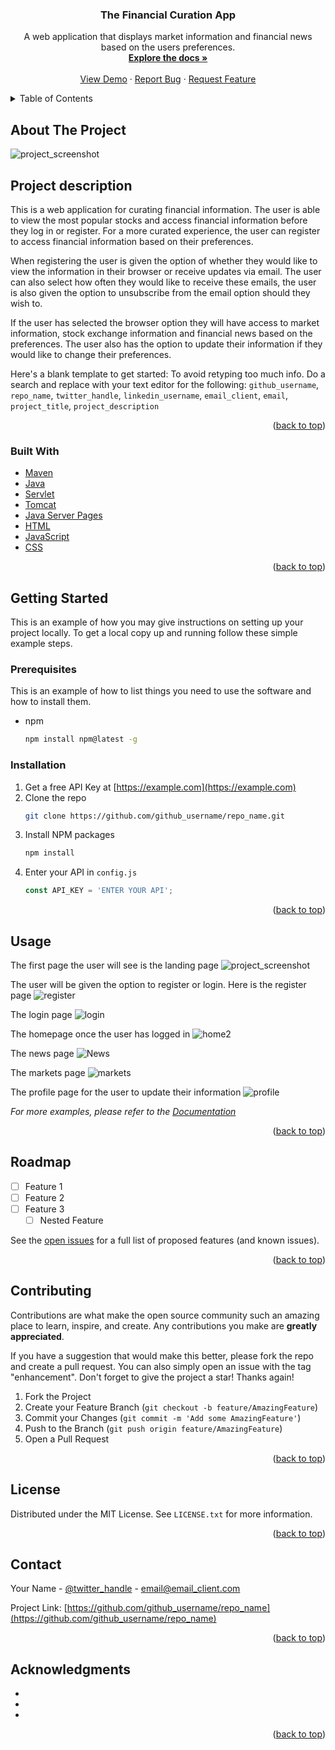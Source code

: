 <div id="top"></div>
<!--
*** Thanks for checking out the Best-README-Template. If you have a suggestion
*** that would make this better, please fork the repo and create a pull request
*** or simply open an issue with the tag "enhancement".
*** Don't forget to give the project a star!
*** Thanks again! Now go create something AMAZING! :D
-->



<!-- PROJECT SHIELDS -->
<!--
*** I'm using markdown "reference style" links for readability.
*** Reference links are enclosed in brackets [ ] instead of parentheses ( ).
*** See the bottom of this document for the declaration of the reference variables
*** for contributors-url, forks-url, etc. This is an optional, concise syntax you may use.
*** https://www.markdownguide.org/basic-syntax/#reference-style-links
-->


<h3 align="center">The Financial Curation App</h3>

  <p align="center">
    A web application that displays market information and financial news based on the users preferences. 
    <br />
    <a href="https://github.com/JaninaHaffner/FinancialProjectWebVersion4"><strong>Explore the docs »</strong></a>
    <br />
    <br />
    <a href="https://github.com/JaninaHaffner/FinancialProjectWebVersion4">View Demo</a>
    ·
    <a href="https://github.com/JaninaHaffner/FinancialProjectWebVersion4/issues">Report Bug</a>
    ·
    <a href="https://github.com/JaninaHaffner/FinancialProjectWebVersion4/issues">Request Feature</a>
  </p>
</div>



<!-- TABLE OF CONTENTS -->
<details>
  <summary>Table of Contents</summary>
  <ol>
    <li>
      <a href="#about-the-project">About The Project</a>
      <ul>
        <li><a href="#built-with">Built With</a></li>
      </ul>
    </li>
    <li>
      <a href="#getting-started">Getting Started</a>
      <ul>
        <li><a href="#prerequisites">Prerequisites</a></li>
        <li><a href="#installation">Installation</a></li>
      </ul>
    </li>
    <li><a href="#usage">Usage</a></li>
    <li><a href="#roadmap">Roadmap</a></li>
    <li><a href="#contributing">Contributing</a></li>
    <li><a href="#license">License</a></li>
    <li><a href="#contact">Contact</a></li>
    <li><a href="#acknowledgments">Acknowledgments</a></li>
  </ol>
</details>



<!-- ABOUT THE PROJECT -->
## About The Project

![project_screenshot](https://user-images.githubusercontent.com/86411094/176156245-f43fd08d-4936-4f7d-9924-b4d4e009c43a.JPG)
## Project description
This is a web application for curating financial information. The user is able to view the most popular stocks and access financial
information before they log in or register. For a more curated experience, the user can register to access financial information 
based on their preferences. 

When registering the user is given the option of whether they would like to view the information in their browser
or receive updates via email. The user can also select how often they would like to receive these emails, the user is also given the option
to unsubscribe from the email option should they wish to. 

If the user has selected the browser option they will have access to market information, 
stock exchange information and financial news based on the preferences. The user also has the option to update their information if they would like 
to change their preferences. 


Here's a blank template to get started: To avoid retyping too much info. Do a search and replace with your text editor for the following: `github_username`, `repo_name`, `twitter_handle`, `linkedin_username`, `email_client`, `email`, `project_title`, `project_description`

<p align="right">(<a href="#top">back to top</a>)</p>



### Built With
* [Maven](https://maven.apache.org/)
* [Java](https://www.java.com/en/)
* [Servlet](https://docs.oracle.com/javaee/6/api/javax/servlet/Servlet.html#:~:text=A%20servlet%20is%20a%20small,servlet.)
* [Tomcat](https://tomcat.apache.org/download-80.cgi)
* [Java Server Pages](https://docs.oracle.com/javaee/5/tutorial/doc/bnagx.html)
* [HTML](https://developer.mozilla.org/en-US/docs/Learn/Getting_started_with_the_web/HTML_basics)
* [JavaScript](https://www.javascript.com/)
* [CSS](https://developer.mozilla.org/en-US/docs/Learn/CSS/First_steps/What_is_CSS)

<p align="right">(<a href="#top">back to top</a>)</p>



<!-- GETTING STARTED -->
## Getting Started

This is an example of how you may give instructions on setting up your project locally.
To get a local copy up and running follow these simple example steps.

### Prerequisites

This is an example of how to list things you need to use the software and how to install them.
* npm
  ```sh
  npm install npm@latest -g
  ```

### Installation

1. Get a free API Key at [https://example.com](https://example.com)
2. Clone the repo
   ```sh
   git clone https://github.com/github_username/repo_name.git
   ```
3. Install NPM packages
   ```sh
   npm install
   ```
4. Enter your API in `config.js`
   ```js
   const API_KEY = 'ENTER YOUR API';
   ```

<p align="right">(<a href="#top">back to top</a>)</p>



<!-- USAGE EXAMPLES -->
## Usage
The first page the user will see is the landing page
![project_screenshot](https://user-images.githubusercontent.com/86411094/176185705-6a1da022-ec8e-43d8-bc2e-4c78f34cc597.JPG)

The user will be given the option to register or login. Here is the register page
![register](https://user-images.githubusercontent.com/86411094/176185910-9dfc164a-5df6-420d-91b1-99b51d51d414.JPG)

The login page
![login](https://user-images.githubusercontent.com/86411094/176186022-3bc3c95d-59a7-401b-97cf-4062dc349383.JPG)

The homepage once the user has logged in
![home2](https://user-images.githubusercontent.com/86411094/176186331-42d2f1db-d353-412e-8180-403519c29073.JPG)

The news page
![News](https://user-images.githubusercontent.com/86411094/176186513-b56e0691-39c8-43b1-a51a-b64b186fba43.JPG)

The markets page
![markets](https://user-images.githubusercontent.com/86411094/176186657-8e84e1fc-2478-46f2-a003-68ca2a8a0e70.JPG)

The profile page for the user to update their information
![profile](https://user-images.githubusercontent.com/86411094/176186780-5a10dbe4-59e4-4400-93f7-eee6dc582e35.JPG)


_For more examples, please refer to the [Documentation](https://example.com)_

<p align="right">(<a href="#top">back to top</a>)</p>



<!-- ROADMAP -->
## Roadmap

- [ ] Feature 1
- [ ] Feature 2
- [ ] Feature 3
    - [ ] Nested Feature

See the [open issues](https://github.com/github_username/repo_name/issues) for a full list of proposed features (and known issues).

<p align="right">(<a href="#top">back to top</a>)</p>



<!-- CONTRIBUTING -->
## Contributing

Contributions are what make the open source community such an amazing place to learn, inspire, and create. Any contributions you make are **greatly appreciated**.

If you have a suggestion that would make this better, please fork the repo and create a pull request. You can also simply open an issue with the tag "enhancement".
Don't forget to give the project a star! Thanks again!

1. Fork the Project
2. Create your Feature Branch (`git checkout -b feature/AmazingFeature`)
3. Commit your Changes (`git commit -m 'Add some AmazingFeature'`)
4. Push to the Branch (`git push origin feature/AmazingFeature`)
5. Open a Pull Request

<p align="right">(<a href="#top">back to top</a>)</p>



<!-- LICENSE -->
## License

Distributed under the MIT License. See `LICENSE.txt` for more information.

<p align="right">(<a href="#top">back to top</a>)</p>



<!-- CONTACT -->
## Contact

Your Name - [@twitter_handle](https://twitter.com/twitter_handle) - email@email_client.com

Project Link: [https://github.com/github_username/repo_name](https://github.com/github_username/repo_name)

<p align="right">(<a href="#top">back to top</a>)</p>



<!-- ACKNOWLEDGMENTS -->
## Acknowledgments

* []()
* []()
* []()

<p align="right">(<a href="#top">back to top</a>)</p>



<!-- MARKDOWN LINKS & IMAGES -->
<!-- https://www.markdownguide.org/basic-syntax/#reference-style-links -->
[contributors-shield]: https://img.shields.io/github/contributors/github_username/repo_name.svg?style=for-the-badge
[contributors-url]: https://github.com/github_username/repo_name/graphs/contributors
[forks-shield]: https://img.shields.io/github/forks/github_username/repo_name.svg?style=for-the-badge
[forks-url]: https://github.com/github_username/repo_name/network/members
[stars-shield]: https://img.shields.io/github/stars/github_username/repo_name.svg?style=for-the-badge
[stars-url]: https://github.com/github_username/repo_name/stargazers
[issues-shield]: https://img.shields.io/github/issues/github_username/repo_name.svg?style=for-the-badge
[issues-url]: https://github.com/github_username/repo_name/issues
[license-shield]: https://img.shields.io/github/license/github_username/repo_name.svg?style=for-the-badge
[license-url]: https://github.com/github_username/repo_name/blob/master/LICENSE.txt
[linkedin-shield]: https://img.shields.io/badge/-LinkedIn-black.svg?style=for-the-badge&logo=linkedin&colorB=555
[linkedin-url]: https://linkedin.com/in/linkedin_username
[product-screenshot]: images/screenshot.png
